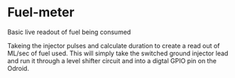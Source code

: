 # Fuel-meter
Basic live readout of fuel being consumed

Takeing the injector pulses and calculate duration to create a read out of ML/sec of fuel used.
This will simply take the switched ground injector lead and run it through a level shifter circuit and into a digtal GPIO pin on the Odroid.
